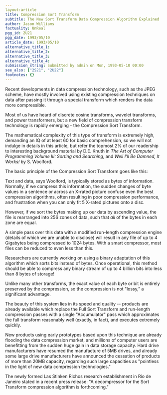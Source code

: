 ```yaml
---
layout:article
title: Compression Sort Transform
subtitle: The New Sort Transform Data Compression Algorithm Explained
author: Jason Williams
factuality: UnReal
pgg_id: 2U21
pgg_date: 1993/05/10
article_date: 1993/05/10
alternative_title_1: 
alternative_title_2: 
alternative_title_3: 
alternative_title_4: 
submission_string: Submitted by admin on Mon, 1993-05-10 00:00
see_also: ["2S21", "2U22"]
footnotes: {}
---
```

<div>
<p>Recent developments in data compression technology, such as the JPEG scheme, have mostly involved using existing compression techniques on data after passing it through a special transform which renders the data more compressible.</p>
<p>Most of us have heard of discrete cosine transforms, wavelet transforms, and power transformers, but a new field of compression transform technology is rapidly emerging - the Compression Sort Transform.</p>
<p>The mathematical complexity of this type of transform is extremely high, demanding an IQ of at least 60 for basic comprehension, so we will not indulge in details in this article, but refer the topmost 2% of our readership to interesting background material by D.E. Knuth in <em>The Art of Computer Programming Volume III: Sorting and Searching</em>, and <em>Well I'll Be Damned, It Works!</em> by S. Woolford.</p>
<p>The basic principle of the Compression Sort Transform goes like this:</p>
<p>Text and data, says Woolford, is typically stored as bytes of information. Normally, if we compress this information, the sudden changes of byte values in a sentence or across an X-rated picture confuse even the best compression algorithms, often resulting in poor compression performance, and frustration when you can only fit 5 X-rated pictures onto a disc.</p>
<p>However, if we sort the bytes making up our data by ascending value, the file is rearranged into 256 zones of data, such that <em>all</em> of the bytes in each zone are equal.</p>
<p>A simple pass over this data with a modified run-length compression engine (details of which we are unable to disclose) will result in any file of up to 4 Gigabytes being compressed to 1024 bytes. With a smart compressor, most files can be reduced to even less than this.</p>
<p>Researchers are currently working on using a binary adaptation of this algorithm which sorts bits instead of bytes. Once operational, this method should be able to compress any binary stream of up to 4 billion bits into less than 8 bytes of storage!</p>
<p>Unlike many other transforms, the exact value of each byte or bit is entirely preserved by the compression, so the compression is not "lossy," a significant advantage.</p>
<p>The beauty of this system lies in its speed and quality -- products are already available which replace the Full Sort Transform and run-length compression passes with a single "Accumulator" pass which approximates the full transform reasonably well (exactly, in fact), and executes extremely quickly.</p>
<p>New products using early prototypes based upon this technique are already flooding the data compression market, and millions of computer users are benefitting from the sudden huge gain in data storage capacity. Hard drive manufacturers have resumed the manufacture of 5MB drives, and already some large drive manufacturers have announced the cessation of products of more than 20MB capacity, regarding such large capacities as "pointless in the light of new data compression technologies."</p>
<p>The newly formed Las Stinken Richos research establishment in Rio de Janeiro stated in a recent press release: "A decompressor for the Sort Transform compression algorithm is forthcoming."</p>
</div>
